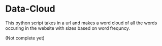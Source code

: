 # Data-Cloud

This python script takes in a url and makes a word cloud 
of all the words occuring in the website with sizes based on word frequncy.

(Not complete yet)
